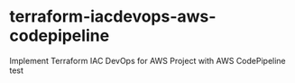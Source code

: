 # terraform-iacdevops-aws-codepipeline
Implement Terraform IAC DevOps for AWS Project with AWS CodePipeline
t e s t  
 